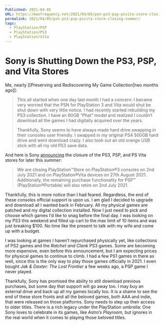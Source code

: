 ```yaml
---
Published: 2021-04-05
URL: https://maxfrequency.net/2021/04/05/psn-ps3-psp-psvita-store-closing-summer/
permalink: 2021/04/05/psn-ps3-psp-psvita-store-closing-summer/
tags:
  - PlayStation/PSP
  - PlayStation/PS3
  - PlayStation/Vita
---
```

# Sony is Shutting Down the PS3, PSP, and Vita Stores

Me, nearly [[Preserving and Rediscovering My Game Collection|two months ago]]:

> This all started when one day last month I had a concern: I became very worried that the PSN for PlayStation 3 and Vita would shut be shut down with very little notice. I had recently started rebuilding my PS3 collection. I have an 80GB “Phat” model and realized I couldn’t download all the games I had digitally acquired over the years.
> 
> Thankfully, Sony seems to have always made hard drive swapping in their consoles user friendly. I swapped in my original PS4 500GB hard drive and went download crazy. I also took out an old orange USB stick with all my old PS3 save data.

And here is Sony [announcing](https://www.playstation.com/en-gb/support/important-notice/) the closure of the PS3, PSP, and PS Vita stores for later this summer:

> We are closing PlayStation™Store on PlayStation®3 consoles on 2nd July 2021 and on PlayStation®Vita devices on 27th August 2021. Additionally, the remaining purchase functionality for PSP™ (PlayStation®Portable) will also retire on 2nd July 2021.

Thankfully, this is more notice than I had feared. Regardless, the end of these consoles official support is upon us. I am glad I decided to upgrade and download all I wanted back in February. All my physical games are patched and my digital collection installed. Now I just need to pick and choose which games I’d like to snag before the final day. I was looking on my PS3 this weekend and filled up cart to the max limit of 10 items and was just breaking $100. No time like the present to talk with my wife and come up with a budget.

I was looking at games I haven’t repurchased physically yet, like collections of PS2 games and the *Ratchet and Clank* PS3 games. Some are becoming more expensive, even before this announcement, but I am expecting prices for physical games to continue to climb. I had a few PS1 games in there as well, since this is the only way to play those games officially in 2021. I even bought *Jak & Daxter: The Lost Frontier* a few weeks ago, a PSP game I never played.

Thankfully, Sony has promised the ability to still download previous purchases, but some day that support will go away too. I may buy an external drive and back up all my games locally too. It is a shame to see the end of these store fronts and all the beloved games, both AAA and indie, that were released on those platforms. Sony needs to step up their access to older titles. There is a rich legacy under the PlayStation umbrella: One Sony loves to celebrate in its games, like *Astro’s Playroom*, but ignores in the real world when it comes to playing those beloved titles.